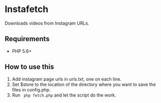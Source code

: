 # Instafetch

Downloads videos from Instagram URLs.

## Requirements
* PHP 5.6+

## How to use this

1. Add instagram page urls in urls.txt, one on each line.
2. Set $store to the location of the directory where you want to save the files in config.php.
3. Run ``` php fetch.php``` and let the script do the work.
